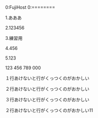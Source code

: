 ﻿0:FujiHost
0:========

1.あああ

2.123456

3.練習用

4.456

5.123

123
456
789
000

１行あけないと行がくっつくのがおかしい

２行あけないと行がくっつくのがおかしい

３行あけないと行がくっつくのがおかしい

２行あけないと行がくっつくのがおかしい11
